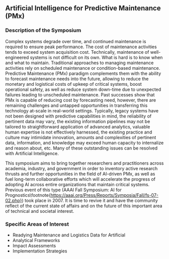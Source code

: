 ## Artificial Intelligence for Predictive Maintenance (PMx)

### Description of the Symposium

Complex systems degrade over time, and continued maintenance is required to ensure peak performance.
The cost of maintenance activities tends to exceed system acquisition cost.
Technically, maintenance of well-engineered systems is not difficult on its own.
What is hard is to know when and what to maintain.
Traditional approaches to managing maintenance activities rely on scheduled maintenance or condition-based maintenance.
Predictive Maintenance (PMx) paradigm complements them with the ability to forecast maintenance needs into the future, allowing to reduce the monetary and logistical costs of upkeep of critical systems, boost operational safety, as well as reduce system down-time due to unexpected failures leading to unscheduled maintenance.
Past successes show that PMx is capable of reducing cost by forecasting need, however, there are remaining challenges and untapped opportunities in transferring this technology at-scale in real-world settings.
Typically, legacy systems have not been designed with predictive capabilities in mind, the reliability of pertinent data may vary, the existing information pipelines may not be tailored to straightforward application of advanced analytics, valuable human expertise is not effectively harnessed, the existing practice and culture may intimidate innovation, amounts and complexities of pertinent data, information, and knowledge may exceed human capacity to internalize and reason about, etc.
Many of these outstanding issues can be resolved with Artificial Intelligence.

This symposium aims to bring together researchers and practitioners across academia, industry, and government in order to inventory active research thrusts and further opportunities in the field of AI-driven PMx, as well as fuel long-term collaborative efforts which will accelerate the progress of adopting AI across entire organizations that maintain critical systems.
Previous event of this type (AAAI Fall Symposium: AI for Prognostics\footnote{https://aaai.org/Press/Reports/Symposia/Fall/fs-07-02.php}) took place in 2007.
It is time to revive it and have the community reflect of the current state of affairs and on the future of this important area of technical and societal interest.   

### Specific Areas of Interest

- Readying Maintenance and Logistics Data for Artificial
- Analytical Frameworks
- Impact Assessments
- Implementation Strategies
